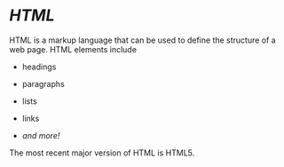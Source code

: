 # *HTML*

HTML is a markup language that can be used to define the structure of a web page. HTML elements include

* headings

* paragraphs
* lists
* links
* *and more!*

The most recent major version of HTML is HTML5.